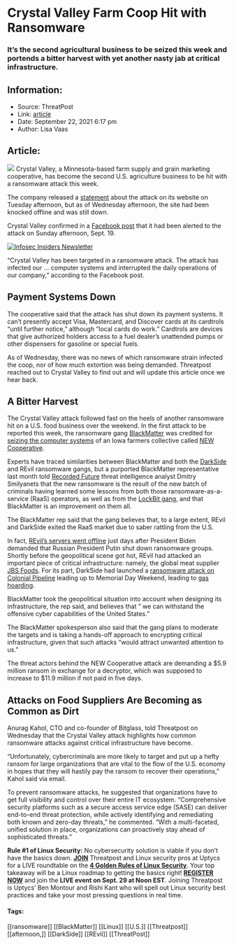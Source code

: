 # Crystal Valley Farm Coop Hit with Ransomware
### It’s the second agricultural business to be seized this week and portends a bitter harvest with yet another nasty jab at critical infrastructure. 

## Information:
+ Source: ThreatPost
+ Link: [article](https://kasperskycontenthub.com/threatpost-global/?p=174928)
+ Date: September 22, 2021  6:17 pm
+ Author: Lisa Vaas


## Article:
![](https://media.threatpost.com/wp-content/uploads/sites/103/2021/09/22181112/corn-e1632348685740.jpeg)
Crystal Valley, a Minnesota-based farm supply and grain marketing cooperative, has become the second U.S. agriculture business to be hit with a ransomware attack this week.


The company released a [statement](http://www.crystalvalley.coop/?fbclid=IwAR1fISxIAkb5OIfSHeWmzhxdByycIvKAxrPf2WgEmr7UgBgiHBtYsdZMo3s) about the attack on its website on Tuesday afternoon, but as of Wednesday afternoon, the site had been knocked offline and was still down.


Crystal Valley confirmed in a [Facebook post](https://www.facebook.com/CrystalValleyMN/) that it had been alerted to the attack on Sunday afternoon, Sept. 19.


[![Infosec Insiders Newsletter](https://media.threatpost.com/wp-content/uploads/sites/103/2021/07/10165815/infosec_insiders_in_article_promo.png)](https://threatpost.com/infosec-insider-subscription-page/?utm_source=ART&utm_medium=ART&utm_campaign=InfosecInsiders_Newsletter_Promo/)


“Crystal Valley has been targeted in a ransomware attack. The attack has infected our … computer systems and interrupted the daily operations of our company,” according to the Facebook post.


Payment Systems Down
--------------------


The cooperative said that the attack has shut down its payment systems. It can’t presently accept Visa, Mastercard, and Discover cards at its cardtrols “until further notice,” although “local cards do work.” Cardtrols are devices that give authorized holders access to a fuel dealer’s unattended pumps or other dispensers for gasoline or special fuels.


As of Wednesday, there was no news of which ransomware strain infected the coop, nor of how much extortion was being demanded. Threatpost reached out to Crystal Valley to find out and will update this article once we hear back.


A Bitter Harvest
----------------


The Crystal Valley attack followed fast on the heels of another ransomware hit on a U.S. food business over the weekend. In the first attack to be reported this week, the ransomware gang [BlackMatter](https://threatpost.com/ransomware-gangs-haron-blackmatter/168212/) was credited for [seizing the computer systems](https://threatpost.com/blackmatter-strikes-iowa-farmers-cooperative-demands-5-9m-ransom/174846/) of an Iowa farmers collective called [NEW Cooperative](https://www.newcoop.com/).


Experts have traced similarities between BlackMatter and both the [DarkSide](https://threatpost.com/darksides-servers-shutdown/166187/) and REvil ransomware gangs, but a purported BlackMatter representative last month told [Recorded Future](https://therecord.media/an-interview-with-blackmatter-a-new-ransomware-group-thats-learning-from-the-mistakes-of-darkside-and-revil/) threat intelligence analyst Dmitry Smilyanets that the new ransomware is the result of the new batch of criminals having learned some lessons from both those ransomware-as-a-service (RaaS) operators, as well as from the [LockBit gang](https://threatpost.com/lockbit-publishes-bangkok-air-files/169101/), and that BlackMatter is an improvement on them all.


The BlackMatter rep said that the gang believes that, to a large extent, REvil and DarkSide exited the RaaS market due to saber rattling from the U.S.


In fact, [REvil’s servers went offline](https://threatpost.com/ransomware-revil-sites-disappears/167745/) just days after President Biden demanded that Russian President Putin shut down ransomware groups. Shortly before the geopolitical scene got hot, REvil had attacked an important piece of critical infrastructure: namely, the global meat supplier [JBS Foods](https://threatpost.com/jbs-paid-11m/166767/). For its part, DarkSide had launched a [ransomware attack on Colonial Pipeline](https://threatpost.com/pipeline-crippled-ransomware/165963/) leading up to Memorial Day Weekend, leading to [gas hoarding](https://threatpost.com/pipeline-biden-darkside-gas-bags/166112/).


BlackMatter took the geopolitical situation into account when designing its infrastructure, the rep said, and believes that ” we can withstand the offensive cyber capabilities of the United States.”


The BlackMatter spokesperson also said that the gang plans to moderate the targets and is taking a hands-off approach to encrypting critical infrastructure, given that such attacks “would attract unwanted attention to us.”


The threat actors behind the NEW Cooperative attack are demanding a $5.9 million ransom in exchange for a decryptor, which was supposed to increase to $11.9 million if not paid in five days.


Attacks on Food Suppliers Are Becoming as Common as Dirt
--------------------------------------------------------


Anurag Kahol, CTO and co-founder of Bitglass, told Threatpost on Wednesday that the Crystal Valley attack highlights how common ransomware attacks against critical infrastructure have become.


“Unfortunately, cybercriminals are more likely to target and put up a hefty ransom for large organizations that are vital to the flow of the U.S. economy in hopes that they will hastily pay the ransom to recover their operations,” Kahol said via email.


To prevent ransomware attacks, he suggested that organizations have to get full visibility and control over their entire IT ecosystem. “Comprehensive security platforms such as a secure access service edge (SASE) can deliver end-to-end threat protection, while actively identifying and remediating both known and zero-day threats,” he commented. “With a multi-faceted, unified solution in place, organizations can proactively stay ahead of sophisticated threats.”


**Rule #1 of Linux Security:** No cybersecurity solution is viable if you don’t have the basics down. [**JOIN**](https://threatpost.com/webinars/4-golden-rules-linux-security/?utm_source=ART&utm_medium=ART&utm_campaign=September_Uptycs_Webinar) Threatpost and Linux security pros at Uptycs for a LIVE roundtable on the [**4 Golden Rules of Linux Security**](https://threatpost.com/webinars/4-golden-rules-linux-security/?utm_source=ART&utm_medium=ART&utm_campaign=September_Uptycs_Webinar). Your top takeaway will be a Linux roadmap to getting the basics right! [**REGISTER NOW**](https://threatpost.com/webinars/4-golden-rules-linux-security/?utm_source=ART&utm_medium=ART&utm_campaign=September_Uptycs_Webinar) and join the **LIVE event on Sept. 29 at Noon EST**. Joining Threatpost is Uptycs’ Ben Montour and Rishi Kant who will spell out Linux security best practices and take your most pressing questions in real time.




#### Tags:
[[ransomware]] [[BlackMatter]] [[Linux]] [[U.S.]] [[Threatpost]] [[afternoon,]] [[DarkSide]] [[REvil]] [[ThreatPost]]
